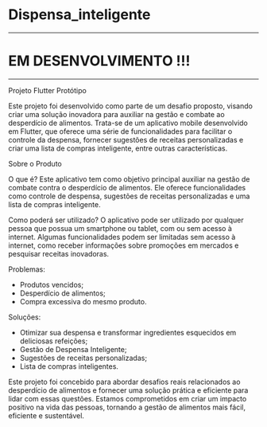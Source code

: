 # Dispensa_inteligente

________________________________________________________________________________________________

# EM DESENVOLVIMENTO !!!
________________________________________________________________________________________________

Projeto Flutter Protótipo

Este projeto foi desenvolvido como parte de um desafio proposto, visando criar uma solução inovadora para auxiliar na gestão e combate ao desperdício de alimentos. Trata-se de um aplicativo mobile desenvolvido em Flutter, que oferece uma série de funcionalidades para facilitar o controle da despensa, fornecer sugestões de receitas personalizadas e criar uma lista de compras inteligente, entre outras características.

Sobre o Produto

O que é?
Este aplicativo tem como objetivo principal auxiliar na gestão de combate contra o desperdício de alimentos. Ele oferece funcionalidades como controle de despensa, sugestões de receitas personalizadas e uma lista de compras inteligente.

Como poderá ser utilizado?
O aplicativo pode ser utilizado por qualquer pessoa que possua um smartphone ou tablet, com ou sem acesso à internet. Algumas funcionalidades podem ser limitadas sem acesso à internet, como receber informações sobre promoções em mercados e pesquisar receitas inovadoras.

Problemas:
- Produtos vencidos;
- Desperdício de alimentos;
- Compra excessiva do mesmo produto.

Soluções:
- Otimizar sua despensa e transformar ingredientes esquecidos em deliciosas refeições;
- Gestão de Despensa Inteligente;
- Sugestões de receitas personalizadas;
- Lista de compras inteligentes.

Este projeto foi concebido para abordar desafios reais relacionados ao desperdício de alimentos e fornecer uma solução prática e eficiente para lidar com essas questões. Estamos comprometidos em criar um impacto positivo na vida das pessoas, tornando a gestão de alimentos mais fácil, eficiente e sustentável.
